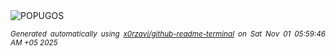 <div align="justify">
<picture>
    <source media="(prefers-color-scheme: dark)" srcset="https://i.ibb.co/WpfVTyKT/output-gif.gif">
    <source media="(prefers-color-scheme: light)" srcset="https://i.ibb.co/WpfVTyKT/output-gif.gif">
    <img alt="POPUGOS" src="https://i.ibb.co/WpfVTyKT/output-gif.gif">
</picture>

<sub><i>Generated automatically using [x0rzavi/github-readme-terminal](https://github.com/x0rzavi/github-readme-terminal) on Sat Nov 01 05:59:46 AM +05 2025</i></sub>
</div>
